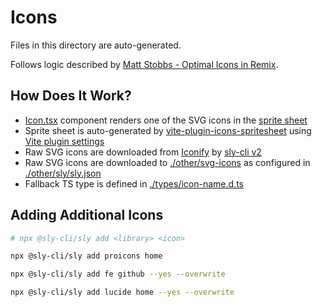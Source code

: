 # Icons

Files in this directory are auto-generated.

Follows logic described by [Matt Stobbs - Optimal Icons in Remix](https://www.mattstobbs.com/optimal-icons-remix/).

## How Does It Work?

- [Icon.tsx](../../../ui/icon.tsx) component renders one of the SVG icons in the [sprite sheet](../../ui/icons/spritesheet.svg)
- Sprite sheet is auto-generated by [vite-plugin-icons-spritesheet](https://github.com/forge42dev/vite-plugin-icons-spritesheet) using [Vite plugin settings](../../../../vite.config.ts)
- Raw SVG icons are downloaded from [Iconify](https://iconify.design) by [sly-cli v2](https://www.jacobparis.com/sly)
- Raw SVG icons are downloaded to [./other/svg-icons](../../../../other/svg-icons/) as configured in [./other/sly/sly.json](../../../../other/sly/sly.json)
- Fallback TS type is defined in [./types/icon-name.d.ts](../../../../types/icon-name.d.ts)

## Adding Additional Icons

```bash
# npx @sly-cli/sly add <library> <icon>

npx @sly-cli/sly add proicons home

npx @sly-cli/sly add fe github --yes --overwrite

npx @sly-cli/sly add lucide home --yes --overwrite
```

